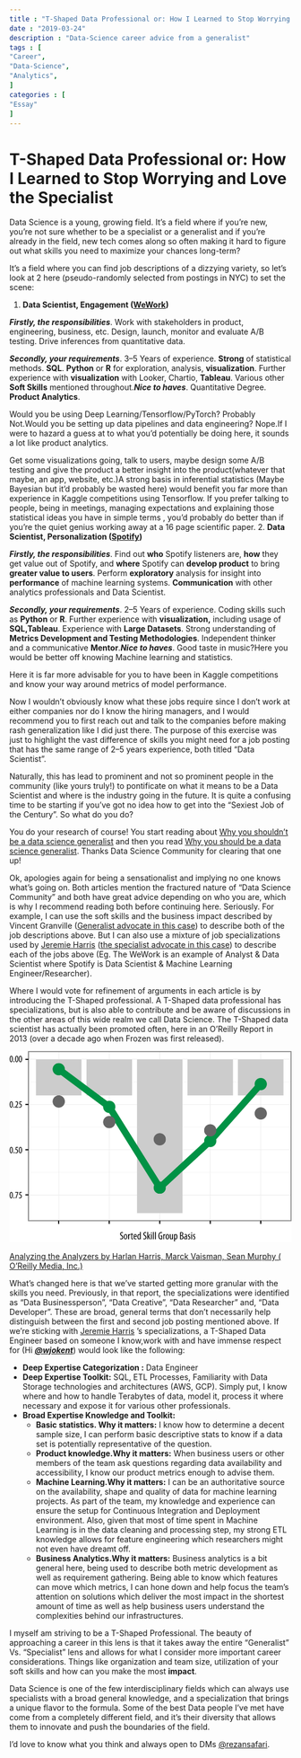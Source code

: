 ```yaml
---
title : "T-Shaped Data Professional or: How I Learned to Stop Worrying and Love the Specialist"
date : "2019-03-24"
description : "Data-Science career advice from a generalist"
tags : [
"Career",
"Data-Science",
"Analytics",
]
categories : [
"Essay"
]
---
```

# T-Shaped Data Professional or: How I Learned to Stop Worrying and Love the Specialist

Data Science is a young, growing field. It’s a field where if you’re new, you’re not sure whether to be a specialist or a generalist and if you’re already in the field, new tech comes along so often making it hard to figure out what skills you need to maximize your chances long-term?

It’s a field where you can find job descriptions of a dizzying variety, so let’s look at 2 here (pseudo-randomly selected from postings in NYC) to set the scene:

1. **Data Scientist, Engagement ([WeWork](https://www.glassdoor.com.au/job-listing/data-scientist-engagement-wework-JV_IC1132348_KO0,25_KE26,32.htm?jl=3163574821&ctt=1553403465647))**  
   
***Firstly, the responsibilities***. Work with stakeholders in product, engineering, business, etc. Design, launch, monitor and evaluate A/B testing. Drive inferences from quantitative data.
   
***Secondly, your requirements***. 3–5 Years of experience. **Strong** of statistical methods. **SQL**. **Python** or **R** for exploration, analysis, **visualization**. Further experience with **visualization** with Looker, Chartio, **Tableau**. Various other **Soft Skills** mentioned throughout.***Nice to haves***. Quantitative Degree. **Product Analytics**. 

Would you be using Deep Learning/Tensorflow/PyTorch? Probably Not.Would you be setting up data pipelines and data engineering? Nope.If I were to hazard a guess at to what you’d potentially be doing here, it sounds a lot like product analytics. 

Get some visualizations going, talk to users, maybe design some A/B testing and give the product a better insight into the product(whatever that maybe, an app, website, etc.)A strong basis in inferential statistics (Maybe Bayesian but it’d probably be wasted here) would benefit you far more than experience in Kaggle competitions using Tensorflow. If you prefer talking to people, being in meetings, managing expectations and explaining those statistical ideas you have in simple terms , you’d probably do better than if you’re the quiet genius working away at a 16 page scientific paper.
2. **Data Scientist, Personalization ([Spotify](https://www.glassdoor.com.au/job-listing/data-scientist-personalization-spotify-JV_IC1132348_KO0,30_KE31,38.htm?jl=2624838662&ctt=1553405229112))** 
   
***Firstly, the responsibilities***. Find out **who** Spotify listeners are, **how** they get value out of Spotify, and **where** Spotify can **develop product** to bring **greater value to users**. Perform **exploratory** analysis for insight into **performance** of machine learning systems. **Communication** with other analytics professionals and Data Scientist.

***Secondly, your requirements***. 2–5 Years of experience. Coding skills such as **Python** or **R**. Further experience with **visualization,** including usage of **SQL,Tableau**. Experience with **Large Datasets**. Strong understanding of **Metrics Development and Testing Methodologies**. Independent thinker and a communicative **Mentor**.***Nice to haves***. Good taste in music?Here you would be better off knowing Machine learning and statistics. 

Here it is far more advisable for you to have been in Kaggle competitions and know your way around metrics of model performance.

Now I wouldn’t obviously know what these jobs require since I don’t work at either companies nor do I know the hiring managers, and I would recommend you to first reach out and talk to the companies before making rash generalization like I did just there. The purpose of this exercise was just to highlight the vast difference of skills you might need for a job posting that has the same range of 2–5 years experience, both titled “Data Scientist”.

Naturally, this has lead to prominent and not so prominent people in the community (like yours truly!) to pontificate on what it means to be a Data Scientist and where is the industry going in the future. It is quite a confusing time to be starting if you’ve got no idea how to get into the “Sexiest Job of the Century”. So what do you do?

You do your research of course! You start reading about [Why you shouldn’t be a data science generalist](https://towardsdatascience.com/why-you-shouldnt-be-a-data-science-generalist-f69ea37cdd2c) and then you read [Why you should be a data science generalist](https://www.datasciencecentral.com/profiles/blogs/why-you-should-be-a-data-science-generalist). Thanks Data Science Community for clearing that one up!

Ok, apologies again for being a sensationalist and implying no one knows what’s going on. Both articles mention the fractured nature of “Data Science Community” and both have great advice depending on who you are, which is why I recommend reading both before continuing here. Seriously.
 For example, I can use the soft skills and the business impact described by Vincent Granville ([Generalist advocate in this case](https://www.datasciencecentral.com/profiles/blogs/why-you-should-be-a-data-science-generalist)) to describe both of the job descriptions above. But I can also use a mixture of job specializations used by [Jeremie Harris](https://medium.com/u/59564831d1eb?source=post_page-----4c386d9ad177--------------------------------) ([the specialist advocate in this case](https://towardsdatascience.com/why-you-shouldnt-be-a-data-science-generalist-f69ea37cdd2c)) to describe each of the jobs above (Eg. The WeWork is an example of Analyst & Data Scientist where Spotify is Data Scientist & Machine Learning Engineer/Researcher).

Where I would vote for refinement of arguments in each article is by introducing the T-Shaped professional. A T-Shaped data professional has specializations, but is also able to contribute and be aware of discussions in the other areas of this wide realm we call Data Science. The T-Shaped data scientist has actually been promoted often, here in an O’Reilly Report in 2013 (over a decade ago when Frozen was first released).

![T-Shaped Data Professional from Analyzing the Abalyzers](images/t-shaped-oreilly.png)

[Analyzing the Analyzers by Harlan Harris, Marck Vaisman, Sean Murphy ( O’Reilly Media, Inc.)](https://www.oreilly.com/library/view/analyzing-the-analyzers/9781449368388/)

What’s changed here is that we’ve started getting more granular with the skills you need. Previously, in that report, the specializations were identified as “Data Businessperson”, “Data Creative”, “Data Researcher” and, “Data Developer”. These are broad, general terms that don’t necessarily help distinguish between the first and second job posting mentioned above. If we’re sticking with [Jeremie Harris](https://medium.com/u/59564831d1eb?source=post_page-----4c386d9ad177--------------------------------) ’s specializations, a T-Shaped Data Engineer based on someone I know,work with and have immense respect for (Hi ***[@wjokent](https://twitter.com/wjokent)***) would look like the following:

- **Deep Expertise Categorization :** Data Engineer
- **Deep Expertise Toolkit:** SQL, ETL Processes, Familiarity with Data Storage technologies and architectures (AWS, GCP). Simply put, I know where and how to handle Terabytes of data, model it, process it where necessary and expose it for various other professionals.
- **Broad Expertise Knowledge and Toolkit:**
  - **Basic statistics. Why it matters:** I know how to determine a decent sample size, I can perform basic descriptive stats to know if a data set is potentially representative of the question.
  - **Product knowledge.Why it matters:** When business users or other members of the team ask questions regarding data availability and accessibility, I know our product metrics enough to advise them.
  - **Machine Learning.Why it matters:** I can be an authoritative source on the availability, shape and quality of data for machine learning projects. As part of the team, my knowledge and experience can ensure the setup for Continuous Integration and Deployment environment. Also, given that most of time spent in Machine Learning is in the data cleaning and processing step, my strong ETL knowledge allows for feature engineering which researchers might not even have dreamt off.
  - **Business Analytics.Why it matters:** Business analytics is a bit general here, being used to describe both metric development as well as requirement gathering. Being able to know which features can move which metrics, I can hone down and help focus the team’s attention on solutions which deliver the most impact in the shortest amount of time as well as help business users understand the complexities behind our infrastructures.

I myself am striving to be a T-Shaped Professional. The beauty of approaching a career in this lens is that it takes away the entire “Generalist” Vs. “Specialist” lens and allows for what I consider more important career considerations. Things like organization and team size, utilization of your soft skills and how can you make the most **impact**.

Data Science is one of the few interdisciplinary fields which can always use specialists with a broad general knowledge, and a specialization that brings a unique flavor to the formula. Some of the best Data people I’ve met have come from a completely different field, and it’s their diversity that allows them to innovate and push the boundaries of the field.

I’d love to know what you think and always open to DMs [@rezansafari](https://twitter.com/rezansafari).